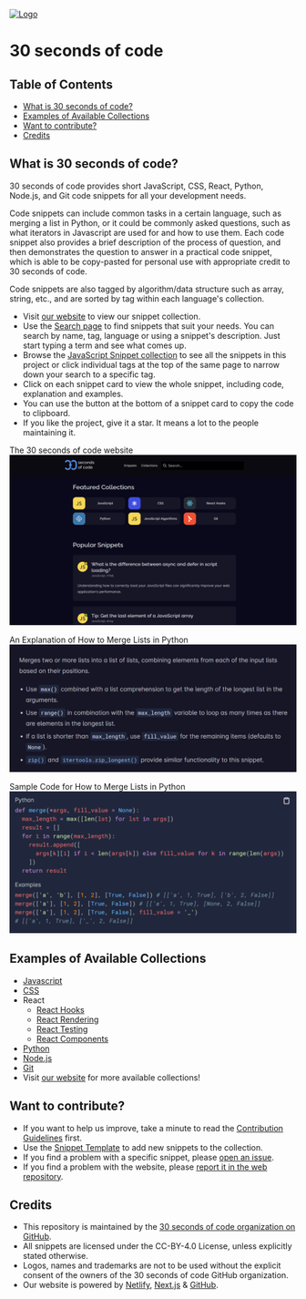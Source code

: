 [![Logo](/logo.png)](https://30secondsofcode.org/js/p/1)

# 30 seconds of code

## Table of Contents
* [What is 30 seconds of code?](#what-is-30-seconds-of-code?)
* [Examples of Available Collections](#examples-of-available-collections)
* [Want to contribute?](#want-to-contribute?)
* [Credits](#credits)

## What is 30 seconds of code?
30 seconds of code provides short JavaScript, CSS, React, Python, Node.js, and Git code snippets for all your development needs.

Code snippets can include common tasks in a certain language, such as merging a list in Python, or it could be commonly asked questions, such as what iterators in Javascript are used for and how to use them. Each code snippet also provides a brief description of the process of question, and then demonstrates the question to answer in a practical code snippet, which is able to be copy-pasted for personal use with appropriate credit to 30 seconds of code.

Code snippets are also tagged by algorithm/data structure such as array, string, etc., and are sorted by tag within each language's collection.

* Visit [our website](https://30secondsofcode.org) to view our snippet collection.
* Use the [Search page](https://30secondsofcode.org/search) to find snippets that suit your needs. You can search by name, tag, language or using a snippet's description. Just start typing a term and see what comes up.
* Browse the [JavaScript Snippet collection](https://30secondsofcode.org/js/p/1) to see all the snippets in this project or click individual tags at the top of the same page to narrow down your search to a specific tag.
* Click on each snippet card to view the whole snippet, including code, explanation and examples.
* You can use the button at the bottom of a snippet card to copy the code to clipboard.
* If you like the project, give it a star. It means a lot to the people maintaining it.

The 30 seconds of code website 
![Screenshot of the Website](/website_screenshot.PNG)

An Explanation of How to Merge Lists in Python
![Screenshot of How to Merge Lists in Python Explanation](/merge_lists_explanation.PNG)

Sample Code for How to Merge Lists in Python
![Screenshot of How to Merge Lists in Python Code](/merge_lists_code.PNG)


## Examples of Available Collections
* [Javascript](https://www.30secondsofcode.org/js/p/1)
* [CSS](https://www.30secondsofcode.org/css/p/1)
* React
    * [React Hooks](https://www.30secondsofcode.org/react/t/hooks/p/1)
    * [React Rendering](https://www.30secondsofcode.org/c/react-rendering/p/1)
    * [React Testing](https://www.30secondsofcode.org/c/react-testing/p/1)
    * [React Components](https://www.30secondsofcode.org/react/t/components/p/1)
* [Python](https://www.30secondsofcode.org/python/p/1g)
* [Node.js](https://www.30secondsofcode.org/js/t/node/p/1g)
* [Git](https://www.30secondsofcode.org/git/p/1)
* Visit [our website](https://30secondsofcode.org) for more available collections!

## Want to contribute?

* If you want to help us improve, take a minute to read the [Contribution Guidelines](/CONTRIBUTING.md) first.
* Use the [Snippet Template](/snippet-template.md) to add new snippets to the collection.
* If you find a problem with a specific snippet, please [open an issue](https://github.com/30-seconds/30-seconds-of-code/issues/new).
* If you find a problem with the website, please [report it in the web repository](https://github.com/30-seconds/30-seconds-web/issues/new).

## Credits

* This repository is maintained by the [30 seconds of code organization on GitHub](https://github.com/30-seconds).
* All snippets are licensed under the CC-BY-4.0 License, unless explicitly stated otherwise.
* Logos, names and trademarks are not to be used without the explicit consent of the owners of the 30 seconds of code GitHub organization.
* Our website is powered by [Netlify](https://www.netlify.com/), [Next.js](https://nextjs.org/) & [GitHub](https://github.com/).

